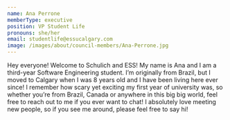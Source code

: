 ```yaml
---
name: Ana Perrone
memberType: executive
position: VP Student Life
pronouns: she/her
email: studentlife@essucalgary.com
image: /images/about/council-members/Ana-Perrone.jpg
---
```

Hey everyone! Welcome to Schulich and ESS! My name is Ana and I am a third-year Software Engineering student. I’m originally from Brazil, but I moved to Calgary when I was 8 years old and I have been living here ever since! I remember how scary yet exciting my first year of university was, so whether you’re from Brazil, Canada or anywhere in this big big world, feel free to reach out to me if you ever want to chat! I absolutely love meeting new people, so if you see me around, please feel free to say hi!